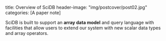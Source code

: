 title: Overview of SciDB
header-image: "img/postcover/post02.jpg"
categories: [A paper note]

SciDB is built to support an **array data model** and query language with facilities that allow users to extend our system with new scalar data types and array operators.

